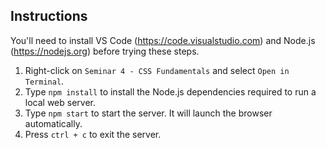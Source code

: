 ## Instructions

You'll need to install VS Code (https://code.visualstudio.com) and Node.js (https://nodejs.org) before trying these steps.

1. Right-click on `Seminar 4 - CSS Fundamentals` and select `Open in Terminal`.
2. Type `npm install` to install the Node.js dependencies required to run a local web server.
3. Type `npm start` to start the server. It will launch the browser automatically.
4. Press `ctrl + c` to exit the server.